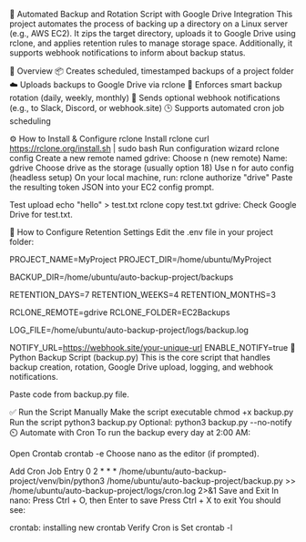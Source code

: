 
🔄 Automated Backup and Rotation Script with Google Drive Integration
This project automates the process of backing up a directory on a Linux server (e.g., AWS EC2). It zips the target directory, uploads it to Google Drive using rclone, and applies retention rules to manage storage space. Additionally, it supports webhook notifications to inform about backup status.

🧾 Overview
📦 Creates scheduled, timestamped backups of a project folder
☁️ Uploads backups to Google Drive via rclone
🔁 Enforces smart backup rotation (daily, weekly, monthly)
🔔 Sends optional webhook notifications (e.g., to Slack, Discord, or webhook.site)
🕒 Supports automated cron job scheduling


⚙️ How to Install & Configure rclone
Install rclone
curl https://rclone.org/install.sh | sudo bash
Run configuration wizard
   rclone config
Create a new remote named gdrive:
Choose n (new remote)
Name: gdrive
Choose drive as the storage (usually option 18)
Use n for auto config (headless setup)
On your local machine, run:
 rclone authorize "drive"
Paste the resulting token JSON into your EC2 config prompt.

Test upload
echo "hello" > test.txt
rclone copy test.txt gdrive:
Check Google Drive for test.txt.

🔧 How to Configure Retention Settings
Edit the .env file in your project folder:

PROJECT_NAME=MyProject
PROJECT_DIR=/home/ubuntu/MyProject

BACKUP_DIR=/home/ubuntu/auto-backup-project/backups

RETENTION_DAYS=7
RETENTION_WEEKS=4
RETENTION_MONTHS=3

RCLONE_REMOTE=gdrive
RCLONE_FOLDER=EC2Backups

LOG_FILE=/home/ubuntu/auto-backup-project/logs/backup.log

NOTIFY_URL=https://webhook.site/your-unique-url
ENABLE_NOTIFY=true
🧾 Python Backup Script (backup.py)
This is the core script that handles backup creation, rotation, Google Drive upload, logging, and webhook notifications.

Paste code from backup.py file.

✅ Run the Script Manually
Make the script executable
chmod +x backup.py
Run the script
python3 backup.py
Optional:
python3 backup.py --no-notify
⏲️ Automate with Cron
To run the backup every day at 2:00 AM:

Open Crontab
crontab -e
Choose nano as the editor (if prompted).

Add Cron Job Entry
0 2 * * * /home/ubuntu/auto-backup-project/venv/bin/python3 /home/ubuntu/auto-backup-project/backup.py >> /home/ubuntu/auto-backup-project/logs/cron.log 2>&1
Save and Exit In nano:
Press Ctrl + O, then Enter to save
Press Ctrl + X to exit
You should see:

crontab: installing new crontab
Verify Cron is Set
crontab -l
